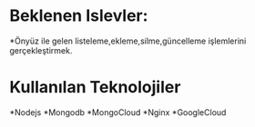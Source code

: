 # Beklenen Islevler: 
*Önyüz ile gelen listeleme,ekleme,silme,güncelleme işlemlerini gerçekleştirmek.

# Kullanılan Teknolojiler
*Nodejs
*Mongodb
*MongoCloud
*Nginx
*GoogleCloud